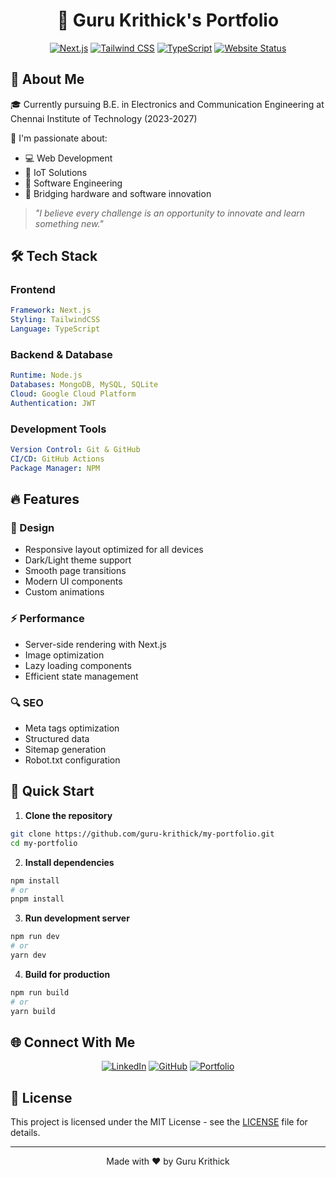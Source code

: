 <div align="center">
  
# 🚀 Guru Krithick's Portfolio

[![Next.js](https://img.shields.io/badge/Next.js-black?style=for-the-badge&logo=next.js&logoColor=white)](https://nextjs.org/)
[![Tailwind CSS](https://img.shields.io/badge/Tailwind_CSS-38B2AC?style=for-the-badge&logo=tailwind-css&logoColor=white)](https://tailwindcss.com/)
[![TypeScript](https://img.shields.io/badge/TypeScript-007ACC?style=for-the-badge&logo=typescript&logoColor=white)](https://www.typescriptlang.org/)
[![Website Status](https://img.shields.io/website?style=for-the-badge&url=https%3A%2F%2Fgurukrithick.live)](https://gurukrithick.live)

</div>

## 👋 About Me

🎓 Currently pursuing B.E. in Electronics and Communication Engineering at Chennai Institute of Technology (2023-2027)

🌟 I'm passionate about:
- 💻 Web Development
- 🤖 IoT Solutions
- 🔧 Software Engineering
- 🌉 Bridging hardware and software innovation

> *"I believe every challenge is an opportunity to innovate and learn something new."*

## 🛠️ Tech Stack

### Frontend
```yaml
Framework: Next.js
Styling: TailwindCSS
Language: TypeScript
```

### Backend & Database
```yaml
Runtime: Node.js
Databases: MongoDB, MySQL, SQLite
Cloud: Google Cloud Platform
Authentication: JWT
```

### Development Tools
```yaml
Version Control: Git & GitHub
CI/CD: GitHub Actions
Package Manager: NPM
```

## 🔥 Features

### 🎨 Design
- Responsive layout optimized for all devices
- Dark/Light theme support
- Smooth page transitions
- Modern UI components
- Custom animations

### ⚡ Performance
- Server-side rendering with Next.js
- Image optimization
- Lazy loading components
- Efficient state management

### 🔍 SEO
- Meta tags optimization
- Structured data
- Sitemap generation
- Robot.txt configuration

## 🚀 Quick Start

1. **Clone the repository**
```bash
git clone https://github.com/guru-krithick/my-portfolio.git
cd my-portfolio
```

2. **Install dependencies**
```bash
npm install
# or
pnpm install
```

3. **Run development server**
```bash
npm run dev
# or
yarn dev
```

4. **Build for production**
```bash
npm run build
# or
yarn build
```

## 🌐 Connect With Me

<div align="center">

[![LinkedIn](https://img.shields.io/badge/LinkedIn-0077B5?style=for-the-badge&logo=linkedin&logoColor=white)](https://linkedin.com/in/guru-krithick)
[![GitHub](https://img.shields.io/badge/GitHub-100000?style=for-the-badge&logo=github&logoColor=white)](https://github.com/guru-krithick)
[![Portfolio](https://img.shields.io/badge/Portfolio-FF7139?style=for-the-badge&logo=Firefox-Browser&logoColor=white)](https://gurukrithick.live)

</div>

## 📄 License

This project is licensed under the MIT License - see the [LICENSE](LICENSE) file for details.

---

<div align="center">

Made with ❤️ by Guru Krithick

</div>